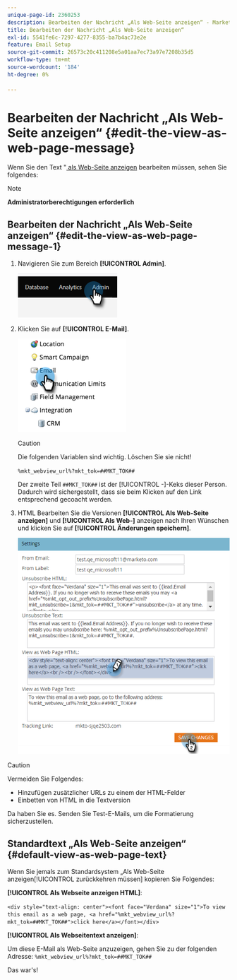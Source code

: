 ```yaml
---
unique-page-id: 2360253
description: Bearbeiten der Nachricht „Als Web-Seite anzeigen“ - Marketo-Dokumente - Produktdokumentation
title: Bearbeiten der Nachricht „Als Web-Seite anzeigen“
exl-id: 5541fe6c-7297-4277-8355-ba7b4ac73e2e
feature: Email Setup
source-git-commit: 26573c20c411208e5a01aa7ec73a97e7208b35d5
workflow-type: tm+mt
source-wordcount: '184'
ht-degree: 0%

---
```


# Bearbeiten der Nachricht „Als Web-Seite anzeigen“ {#edit-the-view-as-web-page-message}

Wenn Sie den Text &quot;[ als Web-Seite anzeigen](/help/marketo/product-docs/email-marketing/general/functions-in-the-editor/add-a-view-as-web-page-link-to-an-email.md) bearbeiten müssen, sehen Sie folgendes:

>[!NOTE]
>
>**Administratorberechtigungen erforderlich**

## Bearbeiten der Nachricht „Als Web-Seite anzeigen“ {#edit-the-view-as-web-page-message-1}

1. Navigieren Sie zum Bereich **[!UICONTROL Admin]**.

   ![](assets/edit-the-view-as-web-page-message-1.png)

1. Klicken Sie auf **[!UICONTROL E-Mail]**.

   ![](assets/edit-the-view-as-web-page-message-2.png)

   >[!CAUTION]
   >
   >Die folgenden Variablen sind wichtig. Löschen Sie sie nicht!
   >
   >`%mkt_webview_url%?mkt_tok=##MKT_TOK##`
   >
   >Der zweite Teil `##MKT_TOK##` ist der [!UICONTROL -]-Keks dieser Person. Dadurch wird sichergestellt, dass sie beim Klicken auf den Link entsprechend gecoacht werden.

1. HTML Bearbeiten Sie die Versionen **[!UICONTROL Als Web-Seite anzeigen]** und **[!UICONTROL Als Web-]** anzeigen nach Ihren Wünschen und klicken Sie auf **[!UICONTROL Änderungen speichern]**.

   ![](assets/edit-the-view-as-web-page-message-3.png)

>[!CAUTION]
>
>Vermeiden Sie Folgendes:
>
>* Hinzufügen zusätzlicher URLs zu einem der HTML-Felder
>* Einbetten von HTML in die Textversion

Da haben Sie es. Senden Sie Test-E-Mails, um die Formatierung sicherzustellen.

## Standardtext „Als Web-Seite anzeigen“ {#default-view-as-web-page-text}

Wenn Sie jemals zum Standardsystem „Als Web-Seite anzeigen[!UICONTROL  zurückkehren müssen] kopieren Sie Folgendes:

**[!UICONTROL Als Webseite anzeigen HTML]**:

`<div style="text-align: center"><font face="Verdana" size="1">To view this email as a web page, <a href="%mkt_webview_url%?mkt_tok=##MKT_TOK##">click here</a></font></div>`

**[!UICONTROL Als Webseitentext anzeigen]**:

Um diese E-Mail als Web-Seite anzuzeigen, gehen Sie zu der folgenden Adresse:
`%mkt_webview_url%?mkt_tok=##MKT_TOK##`

Das war&#39;s!
